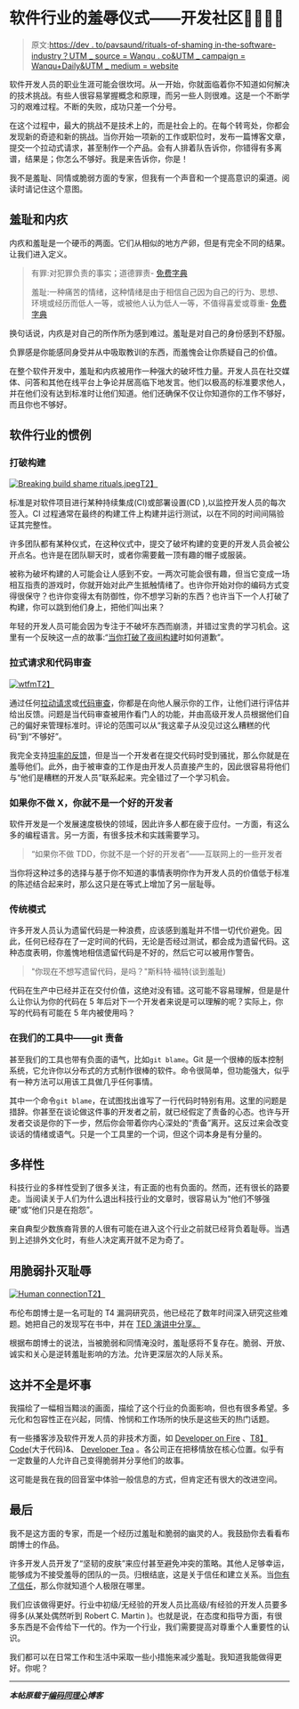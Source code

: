 # 软件行业的羞辱仪式——开发社区👩‍💻👨‍💻

> 原文:[https://dev . to/pavsaund/rituals-of-shaming in-the-software-industry？UTM _ source = Wanqu . co&UTM _ campaign = Wanqu+Daily&UTM _ medium = website](https://dev.to/pavsaund/rituals-of-shaming-in-the-software-industry?utm_source=wanqu.co&utm_campaign=Wanqu+Daily&utm_medium=website)

软件开发人员的职业生涯可能会很坎坷。从一开始，你就面临着你不知道如何解决的技术挑战。有些人很容易掌握概念和原理，而另一些人则很难。这是一个不断学习的艰难过程。不断的失败，成功只差一个分号。

在这个过程中，最大的挑战不是技术上的，而是社会上的。在每个转弯处，你都会发现新的奇迹和新的挑战。当你开始一项新的工作或职位时，发布一篇博客文章，提交一个拉动式请求，甚至制作一个产品。会有人排着队告诉你，你错得有多离谱，结果是；你怎么不够好。我是来告诉你，你是！

我不是羞耻、同情或脆弱方面的专家，但我有一个声音和一个提高意识的渠道。阅读时请记住这个意图。

## 羞耻和内疚

内疚和羞耻是一个硬币的两面。它们从相似的地方产卵，但是有完全不同的结果。让我们进入定义。

> 有罪:对犯罪负责的事实；道德罪责- [免费字典](http://www.thefreedictionary.com/guilt)
> 
> 羞耻:一种痛苦的情绪，这种情绪是由于相信自己因为自己的行为、思想、环境或经历而低人一等，或被他人认为低人一等，不值得喜爱或尊重- [免费字典](http://www.thefreedictionary.com/shame)

换句话说，内疚是对自己的所作所为感到难过。羞耻是对自己的身份感到不舒服。

负罪感是你能感同身受并从中吸取教训的东西，而羞愧会让你质疑自己的价值。

在整个软件开发中，羞耻和内疚被用作一种强大的破坏性力量。开发人员在社交媒体、问答和其他在线平台上争论并居高临下地发言。他们以极高的标准要求他人，并在他们没有达到标准时让他们知道。他们还确保不仅让你知道你的工作不够好，而且你也不够好。

## 软件行业的惯例

### 打破构建

[![Breaking build shame rituals.jpeg](../Images/010e21ce84f7dce9990b764ca9595025.png)T2】](https://res.cloudinary.com/practicaldev/image/fetch/s--i3Uo6d23--/c_limit%2Cf_auto%2Cfl_progressive%2Cq_auto%2Cw_880/http://codingwithempathy.com/wp-content/uploads/2017/01/Breaking-build-shame-rituals.jpeg)

标准是对软件项目进行某种持续集成(CI)或部署设置(CD ),以监控开发人员的每次签入。CI 过程通常在最终的构建工件上构建并运行测试，以在不同的时间间隔验证其完整性。

许多团队都有某种仪式，在这种仪式中，提交了破坏构建的变更的开发人员会被公开点名。也许是在团队聊天时，或者你需要戴一顶有趣的帽子或服装。

被称为破坏构建的人可能会让人感到不安。一两次可能会很有趣，但当它变成一场相互指责的游戏时，你就开始对此产生抵触情绪了。也许你开始对你的编码方式变得很保守？也许你变得太有防御性，你不想学习新的东西？也许当下一个人打破了构建，你可以跳到他们身上，把他们叫出来？

年轻的开发人员可能会因为专注于不破坏东西而崩溃，并错过宝贵的学习机会。这里有一个反映这一点的故事:“[当你打破了夜间构建](http://softwareengineering.stackexchange.com/questions/79041/how-to-apologize-when-you-have-broken-the-nightly-build)时如何道歉”。

### 拉式请求和代码审查

[![wtfm](../Images/09d17e15fd11c82edb8845cb552357ee.png)T2】](http://www.osnews.com/story/19266/WTFs_m)

通过任何[拉动请求](http://codingwithempathy.com/2017/01/03/adding-empathy-pull-requests/)或[代码审查](http://codingwithempathy.com/2016/09/27/long-live-code-reviews-code-reviews-dead/)，你都是在向他人展示你的工作，让他们进行评估并给出反馈。问题是当代码审查被用作看门人的功能，并由高级开发人员根据他们自己的偏好来管理标准时。评论的范围可以从“我这辈子从没见过这么糟糕的代码”到“不够好”。

我完全支持[坦率的反馈](http://codingwithempathy.com/2016/08/16/communicating-with-candor-when-honesty-alone-isnt-enough/)，但是当一个开发者在提交代码时受到骚扰，那么你就是在羞辱他们。此外，由于被审查的工作是由开发人员直接产生的，因此很容易将他们与“他们是糟糕的开发人员”联系起来。完全错过了一个学习机会。

### 如果你不做 X，你就不是一个好的开发者

软件开发是一个发展速度极快的领域，因此许多人都在疲于应付。一方面，有这么多的编程语言。另一方面，有很多技术和实践需要学习。

> “如果你不做 TDD，你就不是一个好的开发者”——互联网上的一些开发者

当你将这种过多的选择与基于你不知道的事情表明你作为开发人员的价值低于标准的陈述结合起来时，那么这只是在等式上增加了另一层耻辱。

### 传统模式

许多开发人员认为遗留代码是一种浪费，应该感到羞耻并不惜一切代价避免。因此，任何已经存在了一定时间的代码，无论是否经过测试，都会成为遗留代码。这种态度表明，你羞愧地相信遗留代码是不好的，然后它可以被用作警告。

> "你现在不想写遗留代码，是吗？"斯科特·福特(谈到羞耻)

代码在生产中已经并正在交付价值，这绝对没有错。这可能不容易理解，但是是什么让你认为你的代码在 5 年后对下一个开发者来说是可以理解的呢？实际上，你写的代码有可能在 5 年内被使用吗？

### 在我们的工具中——git 责备

甚至我们的工具也带有负面的语气，比如`git blame`。Git 是一个很棒的版本控制系统，它允许你以分布式的方式制作很棒的软件。命令很简单，但功能强大，似乎有一种方法可以用该工具做几乎任何事情。

其中一个命令`git blame`，在试图找出谁写了一行代码时特别有用。这里的问题是措辞。你甚至在谈论做这件事的开发者之前，就已经假定了责备的心态。也许与开发者交谈是你的下一步，然后你会带着你内心深处的“责备”离开。这反过来会改变谈话的情绪或语气。只是一个工具里的一个词，但这个词本身是有分量的。

## 多样性

科技行业的多样性受到了很多关注，有正面的也有负面的。然而，还有很长的路要走。当阅读关于人们为什么退出科技行业的文章时，很容易认为“他们不够强硬”或“他们只是在抱怨”。

来自典型少数族裔背景的人很有可能在进入这个行业之前就已经背负着耻辱。当遇到上述排外文化时，有些人决定离开就不足为奇了。

## 用脆弱扑灭耻辱

[![Human connection](../Images/dda3361a0712d3e9008a2415ec89b937.png)T2】](https://res.cloudinary.com/practicaldev/image/fetch/s--E6nMwj8e--/c_limit%2Cf_auto%2Cfl_progressive%2Cq_auto%2Cw_880/http://codingwithempathy.com/wp-content/uploads/2017/01/Human-connection.jpeg)

布伦布朗博士是一名可耻的 T4 漏洞研究员，他已经花了数年时间深入研究这些难题。她把自己的发现写在书中，并在 [TED 演讲中分享。](https://www.ted.com/speakers/brene_brown)

根据布朗博士的说法，当被脆弱和同情淹没时，羞耻感将不复存在。脆弱、开放、诚实和关心是逆转羞耻影响的方法。允许更深层次的人际关系。

## 这并不全是坏事

我描绘了一幅相当黯淡的画面，描绘了这个行业的负面影响，但也有很多希望。多元化和包容性正在兴起，同情、怜悯和工作场所的快乐是这些天的热门话题。

有一些播客涉及软件开发人员的非技术方面，如 [Developer on Fire](http://developeronfire.com) 、[T8】Code](http://www.greaterthancode.com)(大于代码)&、 [Developer Tea](https://www.developertea.com) 。各公司正在把移情放在核心位置。似乎有一定数量的人允许自己变得脆弱并分享他们的故事。

这可能是我在我的回音室中体验一般信息的方式，但肯定还有很大的改进空间。

## 最后

我不是这方面的专家，而是一个经历过羞耻和脆弱的幽灵的人。我鼓励你去看看布朗博士的作品。

许多开发人员开发了“坚韧的皮肤”来应付甚至避免冲突的策略。其他人足够幸运，能够成为不接受羞辱的团队的一员。归根结底，这是关于信任和建立关系。当[你有了信任](http://codingwithempathy.com/2016/10/25/leading-teams-empathy-providing-psychological-safety/)，那么你就知道个人极限在哪里。

我们应该做得更好。行业中初级/无经验的开发人员比高级/有经验的开发人员要多得多(从某处偶然听到 Robert C. Martin )。也就是说，在态度和指导方面，有很多东西是不会传给下一代的。作为一个行业，我们需要提高对尊重个人重要性的认识。

我们都可以在日常工作和生活中采取一些小措施来减少羞耻。我知道我能做得更好。你呢？

* * *

***本帖原载于[编码同理心](http://codingwithempathy.com/2017/01/10/rituals-of-shaming-in-the-software-industry/)博客***